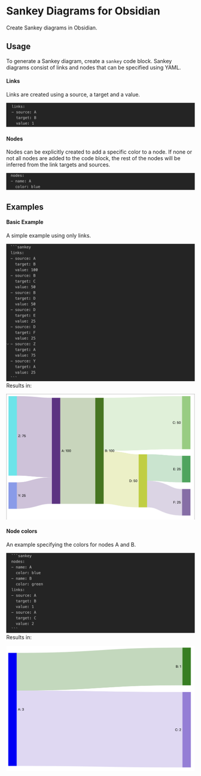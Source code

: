 # Sankey Diagrams for Obsidian

Create Sankey diagrams in Obsidian.

## Usage

To generate a Sankey diagram, create a `sankey` code block.
Sankey diagrams consist of links and nodes that can be specified using YAML.

#### Links
Links are created using a source, a target and a value.

![image](images/links.png)

#### Nodes
Nodes can be explicitly created to add a specific color to a node.
If none or not all nodes are added to the code block, the rest of the nodes will be inferred from the link targets and sources.

![image](images/nodes.png)


## Examples
#### Basic Example
A simple example using only links.


![image](images/code_block_01.png)
Results in:


![image](images/sankey_example_01.png)


#### Node colors
An example specifying the colors for nodes A and B.


![image](images/code_block_02.png)
Results in:

![image](images/sankey_example_02.png)
